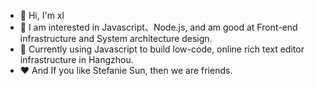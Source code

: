 - 👋 Hi, I'm xl
- 👀 I am interested in Javascript、Node.js, and am good at Front-end infrastructure and System architecture design.
- 🌱 Currently using Javascript to build low-code, online rich text editor infrastructure in Hangzhou.
- ❤️ And If you like Stefanie Sun, then we are friends.

<!---
zzzs/zzzs is a ✨ special ✨ repository because its `README.md` (this file) appears on your GitHub profile.
You can click the Preview link to take a look at your changes.
--->
